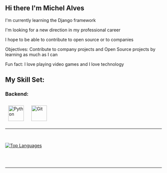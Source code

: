 ## Hi there  I'm Michel Alves

I'm currently learning the Django framework

I'm looking for a new direction in my professional career

I hope to be able to contribute to open source or to companies

Objectives: Contribute to company projects and Open Source projects by learning as much as I can

Fun fact: I love playing video games and I love technology 

## My Skill Set:

### Backend:

<img style="margin: 10px" src="https://profilinator.rishav.dev/skills-assets/python-original.svg" alt="Python" height="50" />  
<img style="margin: 10px" src="https://profilinator.rishav.dev/skills-assets/git-scm-icon.svg" alt="Git" height="50" />  


<!--
**Michel4lves/Michel4lves** is a ✨ _special_ ✨ repository because its `README.md` (this file) appears on your GitHub profile.

Here are some ideas to get you started:

- 🔭 I’m currently working on ...
- 🌱 I’m currently learning ...
- 👯 I’m looking to collaborate on ...
- 🤔 I’m looking for help with ...
- 💬 Ask me about ...
- 📫 How to reach me: ...
- 😄 Pronouns: ...
- ⚡ Fun fact: ...
-->

----

<br>

[![Top Languages](https://readme-stats-envoy-vc.vercel.app/api/top-langs/?username=michel4lves&layout=compact)](https://github.com/michel4lves/michel4lves)

<br>
<br>

----
